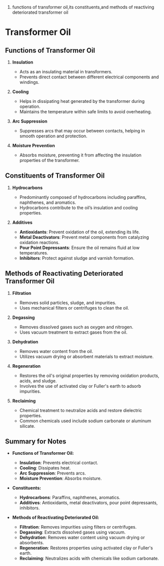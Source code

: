 1. functions of transformer oil,its constituents,and methods of reactiving deteriorated transformer oil

# Transformer Oil

## Functions of Transformer Oil

1. **Insulation**
   - Acts as an insulating material in transformers.
   - Prevents direct contact between different electrical components and windings.
   
2. **Cooling**
   - Helps in dissipating heat generated by the transformer during operation.
   - Maintains the temperature within safe limits to avoid overheating.
   
3. **Arc Suppression**
   - Suppresses arcs that may occur between contacts, helping in smooth operation and protection.
   
4. **Moisture Prevention**
   - Absorbs moisture, preventing it from affecting the insulation properties of the transformer.

## Constituents of Transformer Oil

1. **Hydrocarbons**
   - Predominantly composed of hydrocarbons including paraffins, naphthenes, and aromatics.
   - Hydrocarbons contribute to the oil’s insulation and cooling properties.
   
2. **Additives**
   - **Antioxidants**: Prevent oxidation of the oil, extending its life.
   - **Metal Deactivators**: Prevent metal components from catalyzing oxidation reactions.
   - **Pour Point Depressants**: Ensure the oil remains fluid at low temperatures.
   - **Inhibitors**: Protect against sludge and varnish formation.

## Methods of Reactivating Deteriorated Transformer Oil

1. **Filtration**
   - Removes solid particles, sludge, and impurities.
   - Uses mechanical filters or centrifuges to clean the oil.
   
2. **Degassing**
   - Removes dissolved gases such as oxygen and nitrogen.
   - Uses vacuum treatment to extract gases from the oil.
   
3. **Dehydration**
   - Removes water content from the oil.
   - Utilizes vacuum drying or absorbent materials to extract moisture.
   
4. **Regeneration**
   - Restores the oil's original properties by removing oxidation products, acids, and sludge.
   - Involves the use of activated clay or Fuller's earth to adsorb impurities.
   
5. **Reclaiming**
   - Chemical treatment to neutralize acids and restore dielectric properties.
   - Common chemicals used include sodium carbonate or aluminum silicate.

## Summary for Notes

- **Functions of Transformer Oil:**
  - **Insulation**: Prevents electrical contact.
  - **Cooling**: Dissipates heat.
  - **Arc Suppression**: Prevents arcs.
  - **Moisture Prevention**: Absorbs moisture.
  
- **Constituents:**
  - **Hydrocarbons**: Paraffins, naphthenes, aromatics.
  - **Additives**: Antioxidants, metal deactivators, pour point depressants, inhibitors.
  
- **Methods of Reactivating Deteriorated Oil:**
  - **Filtration**: Removes impurities using filters or centrifuges.
  - **Degassing**: Extracts dissolved gases using vacuum.
  - **Dehydration**: Removes water content using vacuum drying or absorbents.
  - **Regeneration**: Restores properties using activated clay or Fuller's earth.
  - **Reclaiming**: Neutralizes acids with chemicals like sodium carbonate.
